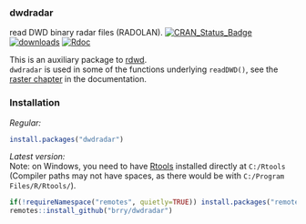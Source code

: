 ### dwdradar
read DWD binary radar files (RADOLAN).
[![CRAN_Status_Badge](http://www.r-pkg.org/badges/version-last-release/dwdradar)](https://cran.r-project.org/package=dwdradar) 
[![downloads](http://cranlogs.r-pkg.org/badges/dwdradar)](https://www.r-pkg.org/services)
[![Rdoc](http://www.rdocumentation.org/badges/version/dwdradar)](https://www.rdocumentation.org/packages/dwdradar)

This is an auxiliary package to [rdwd](https://github.com/brry/rdwd#rdwd).  
`dwdradar` is used in some of the functions underlying `readDWD()`, see the [raster chapter](https://bookdown.org/brry/rdwd/raster-data.html) in the documentation.

### Installation

*Regular:*
```R
install.packages("dwdradar")
```

*Latest version:*  
Note: on Windows, you need to have [Rtools](https://cran.r-project.org/bin/windows/Rtools/)
installed directly at `C:/Rtools`  
(Compiler paths may not have spaces, as there would be with `C:/Program Files/R/Rtools/`).
```R
if(!requireNamespace("remotes", quietly=TRUE)) install.packages("remotes")
remotes::install_github("brry/dwdradar")
```
